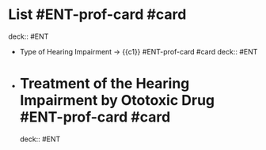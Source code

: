 # List  #ENT-prof-card #card
  deck:: #ENT
- Type of Hearing Impairment -> {{c1}}  #ENT-prof-card #card
    deck:: #ENT
- # Treatment of the Hearing Impairment by Ototoxic Drug  #ENT-prof-card #card
    deck:: #ENT